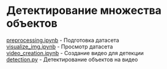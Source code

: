 # Детектирование множества объектов  
[preprocessing.ipynb](https://github.com/MALeyman/Zala_task/blob/main/preprocessing.ipynb) - Подготовка датасета   
[visualize_img.ipynb](https://github.com/MALeyman/Zala_task/blob/main/visualize_img.ipynb) - Просмотр датасета  
[video_creation.ipynb](https://github.com/MALeyman/Zala_task/blob/main/video_creation.ipynb) - Создание видео для детекции  
[detection.py](https://github.com/MALeyman/Zala_task/blob/main/detection.py) - Детектирование объектов на видео  


